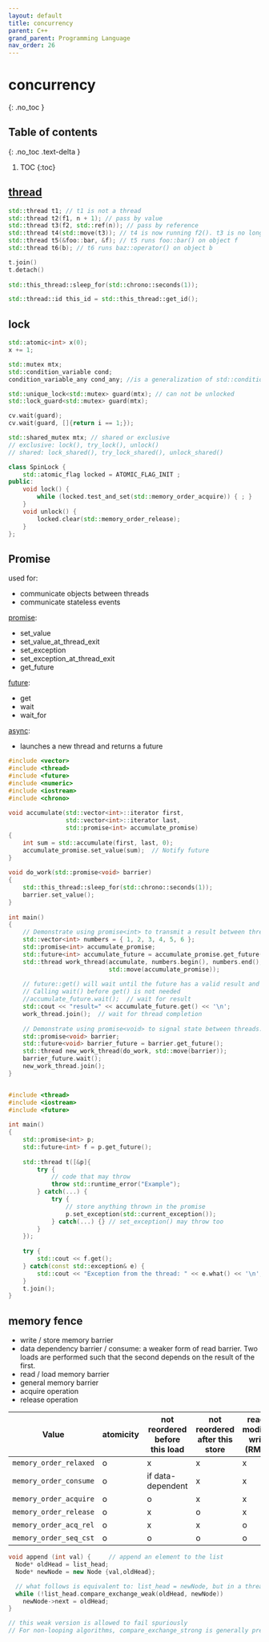 ```yaml
---
layout: default
title: concurrency
parent: C++
grand_parent: Programming Language
nav_order: 26
---
```


# concurrency
{: .no_toc }

## Table of contents
{: .no_toc .text-delta }

1. TOC
{:toc}

## [thread](https://en.cppreference.com/w/cpp/thread/thread/thread)

```c++
std::thread t1; // t1 is not a thread
std::thread t2(f1, n + 1); // pass by value
std::thread t3(f2, std::ref(n)); // pass by reference
std::thread t4(std::move(t3)); // t4 is now running f2(). t3 is no longer a thread
std::thread t5(&foo::bar, &f); // t5 runs foo::bar() on object f
std::thread t6(b); // t6 runs baz::operator() on object b

t.join()
t.detach()
  
std::this_thread::sleep_for(std::chrono::seconds(1));

std::thread::id this_id = std::this_thread::get_id();
```

## lock

```c++
std::atomic<int> x(0);
x += 1;

std::mutex mtx;
std::condition_variable cond;
condition_variable_any cond_any; //is a generalization of std::condition_variable. Whereas std::condition_variable works only on std::unique_lock<std::mutex>, condition_variable_any can operate on any lock that meets the BasicLockable requirements.

std::unique_lock<std::mutex> guard(mtx); // can not be unlocked
std::lock_guard<std::mutex> guard(mtx);

cv.wait(guard);
cv.wait(guard, []{return i == 1;});

std::shared_mutex mtx; // shared or exclusive
// exclusive: lock(), try_lock(), unlock()
// shared: lock_shared(), try_lock_shared(), unlock_shared()
```

```c++
class SpinLock {
    std::atomic_flag locked = ATOMIC_FLAG_INIT ;
public:
    void lock() {
        while (locked.test_and_set(std::memory_order_acquire)) { ; }
    }
    void unlock() {
        locked.clear(std::memory_order_release);
    }
};
```

## Promise

used for:

- communicate objects between threads
- communicate stateless events

[promise](https://en.cppreference.com/w/cpp/thread/promise):

- set_value
- set_value_at_thread_exit
- set_exception
- set_exception_at_thread_exit
- get_future

[future](https://en.cppreference.com/w/cpp/thread/future):

- get
- wait
- wait_for

[async](https://en.cppreference.com/w/cpp/thread/async):

- launches a new thread and returns a future

```c++
#include <vector>
#include <thread>
#include <future>
#include <numeric>
#include <iostream>
#include <chrono>
 
void accumulate(std::vector<int>::iterator first,
                std::vector<int>::iterator last,
                std::promise<int> accumulate_promise)
{
    int sum = std::accumulate(first, last, 0);
    accumulate_promise.set_value(sum);  // Notify future
}
 
void do_work(std::promise<void> barrier)
{
    std::this_thread::sleep_for(std::chrono::seconds(1));
    barrier.set_value();
}
 
int main()
{
    // Demonstrate using promise<int> to transmit a result between threads.
    std::vector<int> numbers = { 1, 2, 3, 4, 5, 6 };
    std::promise<int> accumulate_promise;
    std::future<int> accumulate_future = accumulate_promise.get_future();
    std::thread work_thread(accumulate, numbers.begin(), numbers.end(),
                            std::move(accumulate_promise));
 
    // future::get() will wait until the future has a valid result and retrieves it.
    // Calling wait() before get() is not needed
    //accumulate_future.wait();  // wait for result
    std::cout << "result=" << accumulate_future.get() << '\n';
    work_thread.join();  // wait for thread completion
 
    // Demonstrate using promise<void> to signal state between threads.
    std::promise<void> barrier;
    std::future<void> barrier_future = barrier.get_future();
    std::thread new_work_thread(do_work, std::move(barrier));
    barrier_future.wait();
    new_work_thread.join();
}


#include <thread>
#include <iostream>
#include <future>
 
int main()
{
    std::promise<int> p;
    std::future<int> f = p.get_future();
 
    std::thread t([&p]{
        try {
            // code that may throw
            throw std::runtime_error("Example");
        } catch(...) {
            try {
                // store anything thrown in the promise
                p.set_exception(std::current_exception());
            } catch(...) {} // set_exception() may throw too
        }
    });
 
    try {
        std::cout << f.get();
    } catch(const std::exception& e) {
        std::cout << "Exception from the thread: " << e.what() << '\n';
    }
    t.join();
}
```

## memory fence

- write / store memory barrier
- data dependency barrier / consume: a weaker form of read barrier. Two loads are performed such that the second depends on the result of the first.
- read / load memory barrier
- general memory barrier
- acquire operation
- release operation

| Value                  | atomicity | not reordered before this load | not reordered after this store | read-modify-write (RMW) |
| ---------------------- | --------- | ------------------------------ | ------------------------------ | ----------------------- |
| `memory_order_relaxed` | o         | x                              | x                              | x                       |
| `memory_order_consume` | o         | if data-dependent              | x                              | x                       |
| `memory_order_acquire` | o         | o                              | x                              | x                       |
| `memory_order_release` | o         | x                              | o                              | x                       |
| `memory_order_acq_rel` | o         | x                              | x                              | o                       |
| `memory_order_seq_cst` | o         | o                              | o                              | o                       |

```c++
void append (int val) {     // append an element to the list
  Node* oldHead = list_head;
  Node* newNode = new Node {val,oldHead};

  // what follows is equivalent to: list_head = newNode, but in a thread-safe way:
  while (!list_head.compare_exchange_weak(oldHead, newNode))
    newNode->next = oldHead;
}

// this weak version is allowed to fail spuriously 
// For non-looping algorithms, compare_exchange_strong is generally preferred.

```


